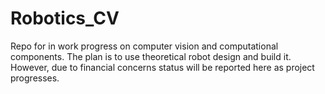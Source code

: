# Robotics_CV
Repo for in work progress on computer vision and computational components.
The plan is to use theoretical robot design and build it. However, due to financial concerns status will be reported here as project progresses. 
